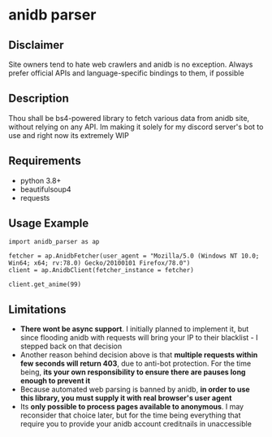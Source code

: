 # anidb parser

## Disclaimer

Site owners tend to hate web crawlers and anidb is no exception. Always prefer
official APIs and language-specific bindings to them, if possible

## Description

Thou shall be bs4-powered library to fetch various data from anidb site, without
relying on any API. Im making it solely for my discord server's bot to use and
right now its extremely WIP

## Requirements
- python 3.8+
- beautifulsoup4
- requests

## Usage Example

```python3
import anidb_parser as ap

fetcher = ap.AnidbFetcher(user_agent = "Mozilla/5.0 (Windows NT 10.0; Win64; x64; rv:78.0) Gecko/20100101 Firefox/78.0")
client = ap.AnidbClient(fetcher_instance = fetcher)

client.get_anime(99)
```

## Limitations
- **There wont be async support**. I initially planned to implement it, but since
flooding anidb with requests will bring your IP to their blacklist - I stepped
back on that decision
- Another reason behind decision above is that **multiple requests within few
seconds will return 403**, due to anti-bot protection. For the time being, **its
your own responsibility to ensure there are pauses long enough to prevent it**
- Because automated web parsing is banned by anidb, **in order to use this library,
you must supply it with real browser's user agent**
- Its **only possible to process pages available to anonymous**. I may reconsider
that choice later, but for the time being everything that require you to provide
your anidb account creditnails in unaccessible
